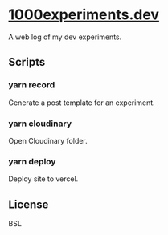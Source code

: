 # [1000experiments.dev](https://1000experiments.dev)

A web log of my dev experiments.

## Scripts

### yarn record

Generate a post template for an experiment.

### yarn cloudinary

Open Cloudinary folder.

### yarn deploy

Deploy site to vercel.

## License

BSL
